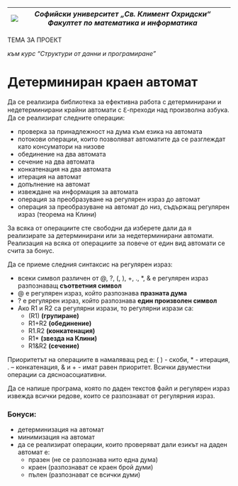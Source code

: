 | ![](media/83c873fd95ee25f0de4567524e4ef085.gif) | *Софийски университет „Св. Климент Охридски“ Факултет по математика и информатика*  |   |
|-------------------------------------------------|-------------------------------------------------------------------------------------|---|

ТЕМА ЗА ПРОЕКТ

*към курс “Структури от данни и програмиране”*

# Детерминиран краен автомат

Да се реализира библиотека за ефективна работа с детерминирани и недетерминирани крайни автомати с ℇ-преходи над произволна азбука. Да се реализират следните операции:

-   проверка за принадлежност на дума към езика на автомата
-   потокови операции, които позволяват автоматите да се разглеждат като консуматори на низове
-   обединение на два автомата
-   сечение на два автомата
-   конкатенация на два автомата
-   итерация на автомат
-   допълнение на автомат
-   извеждане на информация за автомата
-   операция за преобразуване на регулярен израз до автомат
-   операция за преобразуване на автомат до низ, съдържащ регулярен израз (теорема на Клини)

За всяка от операциите сте свободни да изберете дали да я реализирате за детерминирани или за недетерминирани автомати. Реализация на всяка от операциите за повече от един вид автомати се счита за бонус.

Да се приеме следния синтаксис на регулярен израз:

-   всеки символ различен от @, ?, (, ), +, ., \*, & е регулярен израз разпознаващ **съответния символ**
-   @ е регулярен израз, който разпознава **празната дума**
-   ? е регулярен израз, който разпознава **един произволен символ**
-   Ако R1 и R2 са регулярни изрази, то регулярни изрази са:
    -   (R1) **(групиране)**
    -   R1+R2 **(обединение)**
    -   R1.R2 **(конкатенация)**
    -   R1\* **(звезда на Клини)**
    -   R1&R2 **(сечение)**

Приоритетът на операциите в намаляващ ред е: ( ) - скоби, \* - итерация, . – конкатенация, & и + - имат равен приоритет. Всички двуместни операции са дясноасоциативни.

Да се напише програма, която по даден текстов файл и регулярен израз извежда всички редове, които се разпознават от регулярния израз.

### Бонуси:

-   детерминизация на автомат
-   минимизация на автомат
-   да се реализират операции, които проверяват дали езикът на даден автомат е:
    -   празен (не се разпознава нито една дума)
    -   краен (разпознават се краен брой думи)
    -   пълен (разпознават се всички думи)
